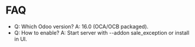# FAQ

- Q: Which Odoo version? A: 16.0 (OCA/OCB packaged).
- Q: How to enable? A: Start server with --addon sale_exception or install in UI.
